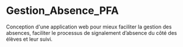 # Gestion_Absence_PFA
Conception d'une application web pour mieux faciliter la gestion des absences,  faciliter le processus de signalement d’absence du côté des élèves et leur suivi.   
